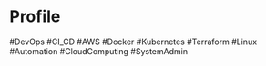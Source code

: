 # Profile
#DevOps #CI_CD #AWS #Docker #Kubernetes #Terraform #Linux #Automation #CloudComputing #SystemAdmin
